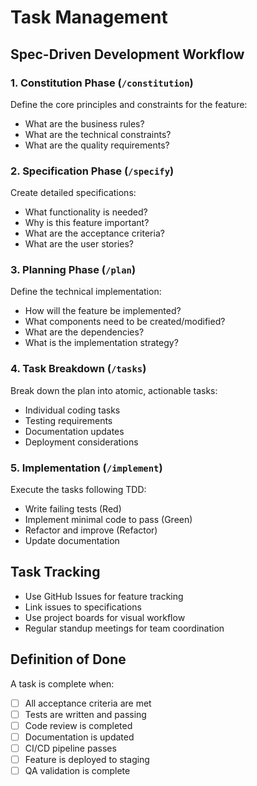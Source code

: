 # Task Management

## Spec-Driven Development Workflow

### 1. Constitution Phase (`/constitution`)
Define the core principles and constraints for the feature:
- What are the business rules?
- What are the technical constraints?
- What are the quality requirements?

### 2. Specification Phase (`/specify`)
Create detailed specifications:
- What functionality is needed?
- Why is this feature important?
- What are the acceptance criteria?
- What are the user stories?

### 3. Planning Phase (`/plan`)
Define the technical implementation:
- How will the feature be implemented?
- What components need to be created/modified?
- What are the dependencies?
- What is the implementation strategy?

### 4. Task Breakdown (`/tasks`)
Break down the plan into atomic, actionable tasks:
- Individual coding tasks
- Testing requirements
- Documentation updates
- Deployment considerations

### 5. Implementation (`/implement`)
Execute the tasks following TDD:
- Write failing tests (Red)
- Implement minimal code to pass (Green)
- Refactor and improve (Refactor)
- Update documentation

## Task Tracking
- Use GitHub Issues for feature tracking
- Link issues to specifications
- Use project boards for visual workflow
- Regular standup meetings for team coordination

## Definition of Done
A task is complete when:
- [ ] All acceptance criteria are met
- [ ] Tests are written and passing
- [ ] Code review is completed
- [ ] Documentation is updated
- [ ] CI/CD pipeline passes
- [ ] Feature is deployed to staging
- [ ] QA validation is complete